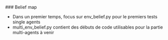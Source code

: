 ### Belief map 

* Dans un premier temps, focus sur env_belief.py pour le premiers tests single agents 
* multi_env_belief.py contient des débuts de code utilisables pour la partie multi-agents à venir 



